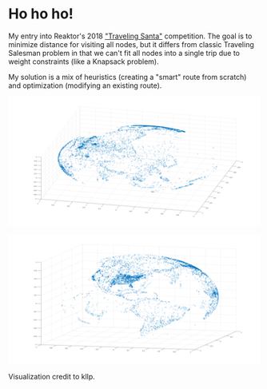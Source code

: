 # Ho ho ho!

My entry into Reaktor's 2018 ["Traveling Santa"](https://traveling-santa.reaktor.com/) competition. The goal is to minimize distance for visiting all nodes, but it differs from classic Traveling Salesman problem in that we can't fit all nodes into a single trip due to weight constraints (like a Knapsack problem).

My solution is a mix of heuristics (creating a "smart" route from scratch) and optimization (modifying an existing route).

![alt text](3d-visualization-1.png "Visualization 1")

![alt text](3d-visualization-2.png "Visualization 2")

Visualization credit to kllp.